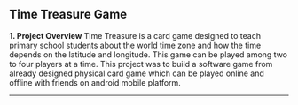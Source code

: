 ## Time Treasure Game
**1. Project Overview**
Time Treasure is a card game designed to teach primary school students about the world time zone and how the time depends on the latitude and longitude. This game can be played among two to four players at a time. This project was to build a software game from already designed physical card game which can be played online and offline with friends on android mobile platform.

---
